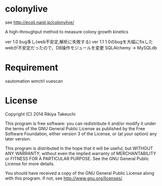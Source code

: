 colonylive
==========

see http://ecoli.naist.jp/colonylive/

A high-throughput method to measure colony growth kinetics


ver 1.0  bug多し(web不安定,解析に失敗する)
ver 1.1  1.0のbugを大幅にfixした
	 webが不安定だったので、DB操作モジュールを変更
	 SQLAlchemy -> MySQLdb


Requirement
===========

xautomation
wmctrl
vuescan


License
=======

Copyright (C) 2014 Rikiya Takeuchi


This program is free software: you can redistribute it and/or modify
it under the terms of the GNU General Public License as published by
the Free Software Foundation, either version 3 of the License, or
(at your option) any later version.

This program is distributed in the hope that it will be useful,
but WITHOUT ANY WARRANTY; without even the implied warranty of
MERCHANTABILITY or FITNESS FOR A PARTICULAR PURPOSE. See the
GNU General Public License for more details.

You should have received a copy of the GNU General Public License
along with this program. If not, see <http://www.gnu.org/licenses/>.
